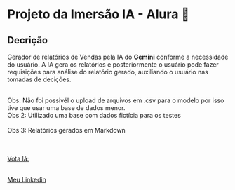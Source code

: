 # Projeto da Imersão IA - Alura 🤖


## Decrição
Gerador de relatórios de Vendas pela IA do **Gemini** conforme a necessidade do usuário. A IA gera os relatórios e posteriormente o usuário pode fazer requisições para análise do relatório gerado, auxiliando o usuário nas tomadas de decições.<br><br> 


Obs: Não foi possivél o upload de arquivos em .csv para o modelo por isso tive que usar uma base de dados menor.<br>
Obs 2: Utilizado uma base com dados fictícia para os testes<br><br>
Obs 3: Relatórios gerados em Markdown<br><br><br>


[Vota lá:](https://discord.com/channels/1228404913705451612/1228406162618060913/1238468352545132574)<br><br>

[Meu Linkedin](https://www.linkedin.com/in/daniel-frogel-9b266029a/)
